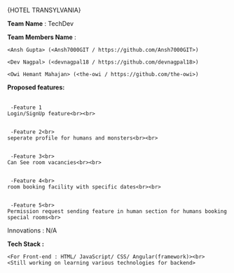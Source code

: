 {HOTEL TRANSYLVANIA}

<b>Team Name</b> : TechDev

<b>Team Members Name</b> :
  
    <Ansh Gupta> (<Ansh7000GIT / https://github.com/Ansh7000GIT>) 
  
    <Dev Nagpal> (<devnagpal18 / https://github.com/devnagpal18>)
  
    <Owi Hemant Mahajan> (<the-owi / https://github.com/the-owi>)
    
    

<b>Proposed features:</b><br><br>

     -Feature 1
    Login/SignUp feature<br><br>


     -Feature 2<br>
    seperate profile for humans and monsters<br><br>


     -Feature 3<br>
    Can See room vacancies<br><br> 


     -Feature 4<br>
    room booking facility with specific dates<br><br>


     -Feature 5<br>
    Permission request sending feature in human section for humans booking special rooms<br>


Innovations : 
       N/A<br>

<b>Tech Stack :</b> <br>

    <For Front-end : HTML/ JavaScript/ CSS/ Angular(framework)><br>
    <Still working on learning various technologies for backend>
